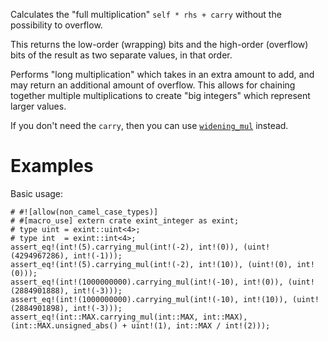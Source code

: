 Calculates the "full multiplication" `self * rhs + carry` without the possibility to overflow.

This returns the low-order (wrapping) bits and the high-order (overflow) bits of
the result as two separate values, in that order.

Performs "long multiplication" which takes in an extra amount to add, and may
return an additional amount of overflow. This allows for chaining together
multiple multiplications to create "big integers" which represent larger values.

If you don't need the `carry`, then you can use [`widening_mul`] instead.

[`widening_mul`]: Self::widening_mul

# Examples

Basic usage:

```
# #![allow(non_camel_case_types)]
# #[macro_use] extern crate exint_integer as exint;
# type uint = exint::uint<4>;
# type int  = exint::int<4>;
assert_eq!(int!(5).carrying_mul(int!(-2), int!(0)), (uint!(4294967286), int!(-1)));
assert_eq!(int!(5).carrying_mul(int!(-2), int!(10)), (uint!(0), int!(0)));
assert_eq!(int!(1000000000).carrying_mul(int!(-10), int!(0)), (uint!(2884901888), int!(-3)));
assert_eq!(int!(1000000000).carrying_mul(int!(-10), int!(10)), (uint!(2884901898), int!(-3)));
assert_eq!(int::MAX.carrying_mul(int::MAX, int::MAX), (int::MAX.unsigned_abs() + uint!(1), int::MAX / int!(2)));
```
